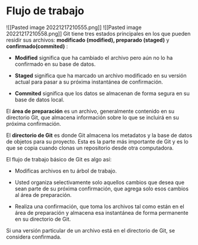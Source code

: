 # Flujo de trabajo

![[Pasted image 20221217210555.png]]
![[Pasted image 20221217210558.png]]
Git tiene tres estados principales en los que pueden residir sus archivos: **modificado (modified), preparado (staged)** y **confirmado(commited)** :

* **Modified** significa que ha cambiado el archivo pero aún no lo ha confirmado en su base de datos.

* **Staged** significa que ha marcado un archivo modificado en su versión actual para pasar a su próxima instantánea de confirmación.

* **Commited** significa que los datos se almacenan de forma segura en su base de datos local.

El **área de preparación** es un archivo, generalmente contenido en su directorio Git, que almacena información sobre lo que se incluirá en su próxima confirmación.

El **directorio de Git** es donde Git almacena los metadatos y la base de datos de objetos para su proyecto. Esta es la parte más importante de Git y es lo que se copia cuando clonas un repositorio desde otra computadora.

El flujo de trabajo básico de Git es algo así:

* Modificas archivos en tu árbol de trabajo.

* Usted organiza selectivamente solo aquellos cambios que desea que sean parte de su próxima confirmación, que agrega solo esos cambios al área de preparación.

* Realiza una confirmación, que toma los archivos tal como están en el área de preparación y almacena esa instantánea de forma permanente en su directorio de Git.

Si una versión particular de un archivo está en el directorio de Git, se considera confirmada.